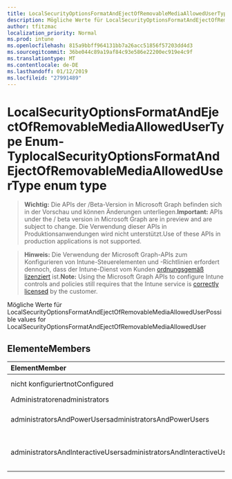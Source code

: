 ```yaml
---
title: LocalSecurityOptionsFormatAndEjectOfRemovableMediaAllowedUserType Enum-Typ
description: Mögliche Werte für LocalSecurityOptionsFormatAndEjectOfRemovableMediaAllowedUser
author: tfitzmac
localization_priority: Normal
ms.prod: intune
ms.openlocfilehash: 815a9bbff964131bb7a26acc51856f57203dd4d3
ms.sourcegitcommit: 36be044c89a19af84c93e586e22200ec919e4c9f
ms.translationtype: MT
ms.contentlocale: de-DE
ms.lasthandoff: 01/12/2019
ms.locfileid: "27991489"
---
```

# <a name="localsecurityoptionsformatandejectofremovablemediaallowedusertype-enum-type"></a><span data-ttu-id="480c2-103">LocalSecurityOptionsFormatAndEjectOfRemovableMediaAllowedUserType Enum-Typ</span><span class="sxs-lookup"><span data-stu-id="480c2-103">localSecurityOptionsFormatAndEjectOfRemovableMediaAllowedUserType enum type</span></span>

> <span data-ttu-id="480c2-104">**Wichtig:** Die APIs der /Beta-Version in Microsoft Graph befinden sich in der Vorschau und können Änderungen unterliegen.</span><span class="sxs-lookup"><span data-stu-id="480c2-104">**Important:** APIs under the / beta version in Microsoft Graph are in preview and are subject to change.</span></span> <span data-ttu-id="480c2-105">Die Verwendung dieser APIs in Produktionsanwendungen wird nicht unterstützt.</span><span class="sxs-lookup"><span data-stu-id="480c2-105">Use of these APIs in production applications is not supported.</span></span>

> <span data-ttu-id="480c2-106">**Hinweis:** Die Verwendung der Microsoft Graph-APIs zum Konfigurieren von Intune-Steuerelementen und -Richtlinien erfordert dennoch, dass der Intune-Dienst vom Kunden [ordnungsgemäß lizenziert](https://go.microsoft.com/fwlink/?linkid=839381) ist.</span><span class="sxs-lookup"><span data-stu-id="480c2-106">**Note:** Using the Microsoft Graph APIs to configure Intune controls and policies still requires that the Intune service is [correctly licensed](https://go.microsoft.com/fwlink/?linkid=839381) by the customer.</span></span>

<span data-ttu-id="480c2-107">Mögliche Werte für LocalSecurityOptionsFormatAndEjectOfRemovableMediaAllowedUser</span><span class="sxs-lookup"><span data-stu-id="480c2-107">Possible values for LocalSecurityOptionsFormatAndEjectOfRemovableMediaAllowedUser</span></span>
## <a name="members"></a><span data-ttu-id="480c2-108">Elemente</span><span class="sxs-lookup"><span data-stu-id="480c2-108">Members</span></span>
|<span data-ttu-id="480c2-109">Element</span><span class="sxs-lookup"><span data-stu-id="480c2-109">Member</span></span>|<span data-ttu-id="480c2-110">Wert</span><span class="sxs-lookup"><span data-stu-id="480c2-110">Value</span></span>|<span data-ttu-id="480c2-111">Beschreibung</span><span class="sxs-lookup"><span data-stu-id="480c2-111">Description</span></span>|
|:---|:---|:---|
|<span data-ttu-id="480c2-112">nicht konfiguriert</span><span class="sxs-lookup"><span data-stu-id="480c2-112">notConfigured</span></span>|<span data-ttu-id="480c2-113">0</span><span class="sxs-lookup"><span data-stu-id="480c2-113">0</span></span>|<span data-ttu-id="480c2-114">Nicht konfiguriert</span><span class="sxs-lookup"><span data-stu-id="480c2-114">Not Configured</span></span>|
|<span data-ttu-id="480c2-115">Administratoren</span><span class="sxs-lookup"><span data-stu-id="480c2-115">administrators</span></span>|<span data-ttu-id="480c2-116">1</span><span class="sxs-lookup"><span data-stu-id="480c2-116">1</span></span>|<span data-ttu-id="480c2-117">Administratoren</span><span class="sxs-lookup"><span data-stu-id="480c2-117">Administrators</span></span>|
|<span data-ttu-id="480c2-118">administratorsAndPowerUsers</span><span class="sxs-lookup"><span data-stu-id="480c2-118">administratorsAndPowerUsers</span></span>|<span data-ttu-id="480c2-119">2</span><span class="sxs-lookup"><span data-stu-id="480c2-119">2</span></span>|<span data-ttu-id="480c2-120">Administratoren und Hauptbenutzer</span><span class="sxs-lookup"><span data-stu-id="480c2-120">Administrators and Power Users</span></span>|
|<span data-ttu-id="480c2-121">administratorsAndInteractiveUsers</span><span class="sxs-lookup"><span data-stu-id="480c2-121">administratorsAndInteractiveUsers</span></span>|<span data-ttu-id="480c2-122">3</span><span class="sxs-lookup"><span data-stu-id="480c2-122">3</span></span>|<span data-ttu-id="480c2-123">Administratoren und interaktive Benutzer</span><span class="sxs-lookup"><span data-stu-id="480c2-123">Administrators and Interactive Users</span></span> |





